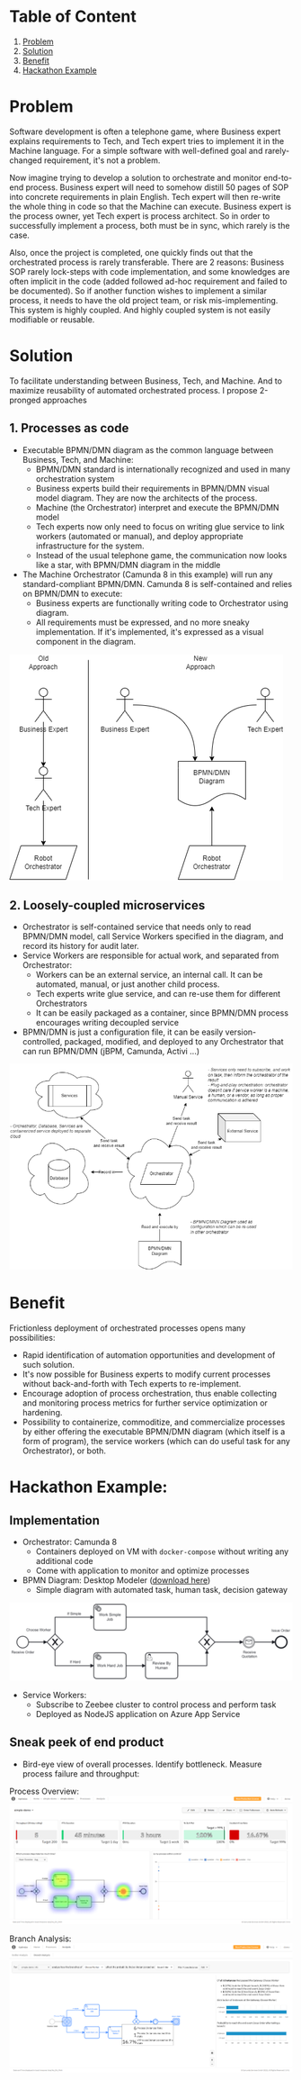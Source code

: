 # Table of Content

1. [Problem](#problem)
2. [Solution](#solution)
3. [Benefit](#benefit)
4. [Hackathon Example](#hackathon-example)

# Problem

Software development is often a telephone game, where Business expert explains requirements to Tech, and Tech expert tries to implement it in the Machine language. For a simple software with well-defined goal and rarely-changed requirement, it's not a problem.

Now imagine trying to develop a solution to orchestrate and monitor end-to-end process. Business expert will need to somehow distill 50 pages of SOP into concrete requirements in plain English. Tech expert will then re-write the whole thing in code so that the Machine can execute. Business expert is the process owner, yet Tech expert is process architect. So in order to successfully implement a process, both must be in sync, which rarely is the case.

Also, once the project is completed, one quickly finds out that the orchestrated process is rarely transferable. There are 2 reasons: Business SOP rarely lock-steps with code implementation, and some knowledges are often implicit in the code (added followed ad-hoc requirement and failed to be documented). So if another function wishes to implement a similar process, it needs to have the old project team, or risk mis-implementing. This system is highly coupled. And highly coupled system is not easily modifiable or reusable.

# Solution

To facilitate understanding between Business, Tech, and Machine. And to maximize reusability of automated orchestrated process. I propose 2-pronged approaches

## 1. Processes as code

- Executable BPMN/DMN diagram as the common language between Business, Tech, and Machine:
  - BPMN/DMN standard is internationally recognized and used in many orchestration system
  - Business experts build their requirements in BPMN/DMN visual model diagram. They are now the architects of the process.
  - Machine (the Orchestrator) interpret and execute the BPMN/DMN model
  - Tech experts now only need to focus on writing glue service to link workers (automated or manual), and deploy appropriate infrastructure for the system.
  - Instead of the usual telephone game, the communication now looks like a star, with BPMN/DMN diagram in the middle
- The Machine Orchestrator (Camunda 8 in this example) will run any standard-compliant BPMN/DMN. Camunda 8 is self-contained and relies on BPMN/DMN to execute:
  - Business experts are functionally writing code to Orchestrator using diagram.
  - All requirements must be expressed, and no more sneaky implementation. If it's implemented, it's expressed as a visual component in the diagram.

![Processes as code](diagram/processes_as_code.png "Processes as code")

## 2. Loosely-coupled microservices

- Orchestrator is self-contained service that needs only to read BPMN/DMN model, call Service Workers specified in the diagram, and record its history for audit later.
- Service Workers are responsible for actual work, and separated from Orchestrator:
  - Workers can be an external service, an internal call. It can be automated, manual, or just another child process.
  - Tech experts write glue service, and can re-use them for different Orchestrators
  - It can be easily packaged as a container, since BPMN/DMN process encourages writing decoupled service
- BPMN/DMN is just a configuration file, it can be easily version-controlled, packaged, modified, and deployed to any Orchestrator that can run BPMN/DMN (jBPM, Camunda, Activi ...)

![Loosely-coupled microservices](diagram/loosely_coupled_microservices.drawio.png "Loosely-coupled microservices")

# Benefit

Frictionless deployment of orchestrated processes opens many possibilities:

- Rapid identification of automation opportunities and development of such solution.
- It's now possible for Business experts to modify current processes without back-and-forth with Tech experts to re-implement.
- Encourage adoption of process orchestration, thus enable collecting and monitoring process metrics for further service optimization or hardening.
- Possibility to containerize, commoditize, and commercialize processes by either offering the executable BPMN/DMN diagram (which itself is a form of program), the service workers (which can do useful task for any Orchestrator), or both.

# Hackathon Example:

## Implementation

- Orchestrator: Camunda 8
  - Containers deployed on VM with `docker-compose` without writing any additional code
  - Come with application to monitor and optimize processes
- BPMN Diagram: Desktop Modeler ([download here](https://camunda.com/download/modeler/))
  - Simple diagram with automated task, human task, decision gateway

![](diagram/diagram.png)

- Service Workers:
  - Subscribe to Zeebee cluster to control process and perform task
  - Deployed as NodeJS application on Azure App Service

## Sneak peek of end product

- Bird-eye view of overall processes. Identify bottleneck. Measure process failure and throughput:

Process Overview:
![Processes Overview](example/optimize_overview.png "Processes Overview")

Branch Analysis:
![Branch Analysis](example/optimize_branch_analysis.png "Branch Analysis")
